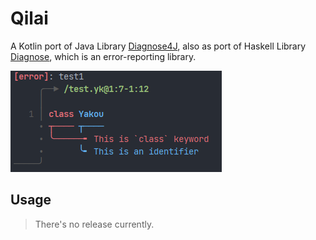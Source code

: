 # Qilai

A Kotlin port of Java Library [Diagnose4J](https://github.com/Mesabloo/diagnose4j), 
also as port of Haskell Library [Diagnose](https://github.com/mesabloo/diagnose), 
which is an error-reporting library. 

![](assets/img.png)

## Usage
> There's no release currently.
